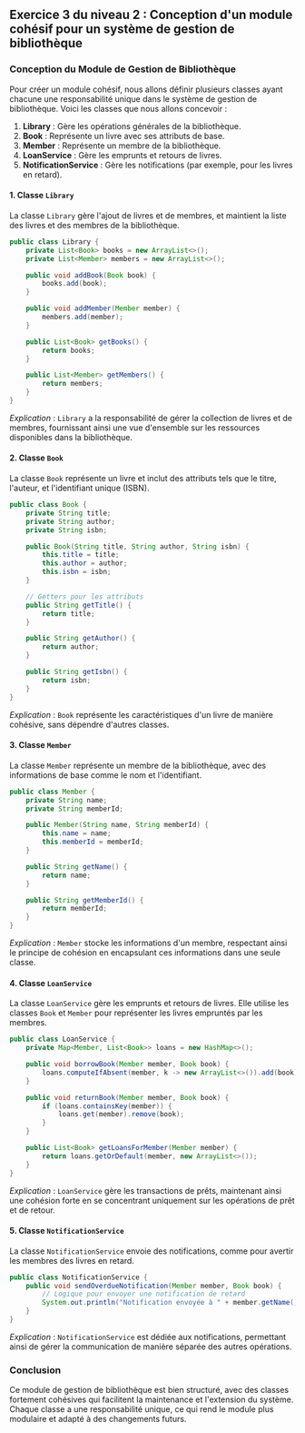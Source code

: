 ## Exercice 3 du niveau 2 : Conception d'un module cohésif pour un système de gestion de bibliothèque

### Conception du Module de Gestion de Bibliothèque
Pour créer un module cohésif, nous allons définir plusieurs classes ayant chacune une responsabilité unique dans le système de gestion de bibliothèque. Voici les classes que nous allons concevoir :

1. **Library** : Gère les opérations générales de la bibliothèque.
2. **Book** : Représente un livre avec ses attributs de base.
3. **Member** : Représente un membre de la bibliothèque.
4. **LoanService** : Gère les emprunts et retours de livres.
5. **NotificationService** : Gère les notifications (par exemple, pour les livres en retard).

#### 1. Classe `Library`

La classe `Library` gère l'ajout de livres et de membres, et maintient la liste des livres et des membres de la bibliothèque.

```java
public class Library {
    private List<Book> books = new ArrayList<>();
    private List<Member> members = new ArrayList<>();

    public void addBook(Book book) {
        books.add(book);
    }

    public void addMember(Member member) {
        members.add(member);
    }

    public List<Book> getBooks() {
        return books;
    }

    public List<Member> getMembers() {
        return members;
    }
}
```

*Explication* : `Library` a la responsabilité de gérer la collection de livres et de membres, fournissant ainsi une vue d'ensemble sur les ressources disponibles dans la bibliothèque.

#### 2. Classe `Book`

La classe `Book` représente un livre et inclut des attributs tels que le titre, l'auteur, et l'identifiant unique (ISBN).

```java
public class Book {
    private String title;
    private String author;
    private String isbn;

    public Book(String title, String author, String isbn) {
        this.title = title;
        this.author = author;
        this.isbn = isbn;
    }

    // Getters pour les attributs
    public String getTitle() {
        return title;
    }

    public String getAuthor() {
        return author;
    }

    public String getIsbn() {
        return isbn;
    }
}
```

*Explication* : `Book` représente les caractéristiques d'un livre de manière cohésive, sans dépendre d'autres classes.

#### 3. Classe `Member`

La classe `Member` représente un membre de la bibliothèque, avec des informations de base comme le nom et l'identifiant.

```java
public class Member {
    private String name;
    private String memberId;

    public Member(String name, String memberId) {
        this.name = name;
        this.memberId = memberId;
    }

    public String getName() {
        return name;
    }

    public String getMemberId() {
        return memberId;
    }
}
```

*Explication* : `Member` stocke les informations d'un membre, respectant ainsi le principe de cohésion en encapsulant ces informations dans une seule classe.

#### 4. Classe `LoanService`

La classe `LoanService` gère les emprunts et retours de livres. Elle utilise les classes `Book` et `Member` pour représenter les livres empruntés par les membres.

```java
public class LoanService {
    private Map<Member, List<Book>> loans = new HashMap<>();

    public void borrowBook(Member member, Book book) {
        loans.computeIfAbsent(member, k -> new ArrayList<>()).add(book);
    }

    public void returnBook(Member member, Book book) {
        if (loans.containsKey(member)) {
            loans.get(member).remove(book);
        }
    }

    public List<Book> getLoansForMember(Member member) {
        return loans.getOrDefault(member, new ArrayList<>());
    }
}
```

*Explication* : `LoanService` gère les transactions de prêts, maintenant ainsi une cohésion forte en se concentrant uniquement sur les opérations de prêt et de retour.

#### 5. Classe `NotificationService`

La classe `NotificationService` envoie des notifications, comme pour avertir les membres des livres en retard.

```java
public class NotificationService {
    public void sendOverdueNotification(Member member, Book book) {
        // Logique pour envoyer une notification de retard
        System.out.println("Notification envoyée à " + member.getName() + " pour le livre : " + book.getTitle());
    }
}
```

*Explication* : `NotificationService` est dédiée aux notifications, permettant ainsi de gérer la communication de manière séparée des autres opérations.

### Conclusion
Ce module de gestion de bibliothèque est bien structuré, avec des classes fortement cohésives qui facilitent la maintenance et l'extension du système. Chaque classe a une responsabilité unique, ce qui rend le module plus modulaire et adapté à des changements futurs.
